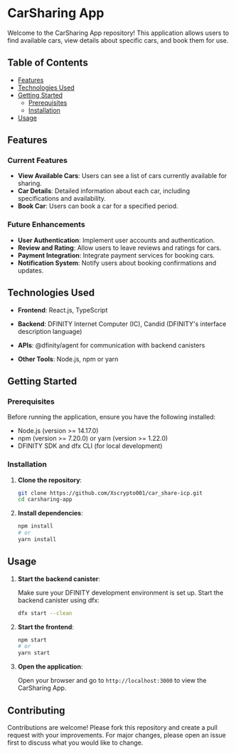 

# CarSharing App

Welcome to the CarSharing App repository! This application allows users to find available cars, view details about specific cars, and book them for use.

## Table of Contents

- [Features](#features)
- [Technologies Used](#technologies-used)
- [Getting Started](#getting-started)
  - [Prerequisites](#prerequisites)
  - [Installation](#installation)
- [Usage](#usage)


## Features

### Current Features

- **View Available Cars**: Users can see a list of cars currently available for sharing.
- **Car Details**: Detailed information about each car, including specifications and availability.
- **Book Car**: Users can book a car for a specified period.

### Future Enhancements

- **User Authentication**: Implement user accounts and authentication.
- **Review and Rating**: Allow users to leave reviews and ratings for cars.
- **Payment Integration**: Integrate payment services for booking cars.
- **Notification System**: Notify users about booking confirmations and updates.

## Technologies Used

- **Frontend**: React.js, TypeScript
- **Backend**: DFINITY Internet Computer (IC), Candid (DFINITY's interface description language)
- **APIs**: @dfinity/agent for communication with backend canisters

- **Other Tools**: Node.js, npm or yarn

## Getting Started

### Prerequisites

Before running the application, ensure you have the following installed:

- Node.js (version >= 14.17.0)
- npm (version >= 7.20.0) or yarn (version >= 1.22.0)
- DFINITY SDK and dfx CLI (for local development)

### Installation

1. **Clone the repository**:

   ```bash
   git clone https://github.com/Xscrypto001/car_share-icp.git
   cd carsharing-app
   ```

2. **Install dependencies**:

   ```bash
   npm install
   # or
   yarn install
   ```

## Usage

1. **Start the backend canister**:

   Make sure your DFINITY development environment is set up. Start the backend canister using dfx:

   ```bash
   dfx start --clean
   ```

2. **Start the frontend**:

   ```bash
   npm start
   # or
   yarn start
   ```

3. **Open the application**:

   Open your browser and go to `http://localhost:3000` to view the CarSharing App.

## Contributing

Contributions are welcome! Please fork this repository and create a pull request with your improvements. For major changes, please open an issue first to discuss what you would like to change.

